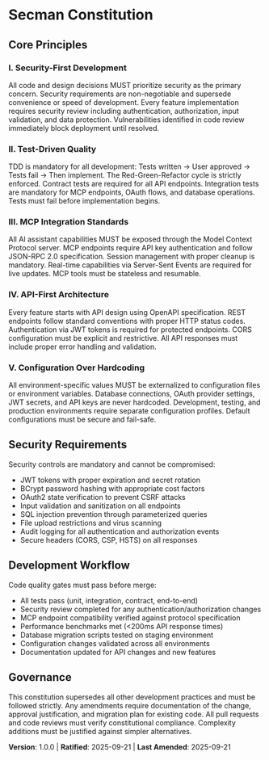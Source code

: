 <!--
Sync Impact Report - Secman Constitution v1.0.0
=================================================
Version change: N/A → 1.0.0 (initial ratification)
Modified principles: N/A (initial creation)
Added sections: All sections (initial creation)
Removed sections: N/A
Templates requiring updates:
  ✅ .specify/templates/plan-template.md (checked - references constitution version format)
  ✅ .specify/templates/spec-template.md (checked - no direct constitutional dependencies)
  ✅ .specify/templates/tasks-template.md (checked - compatible with TDD principle)
Follow-up TODOs: None - all placeholders resolved
-->

# Secman Constitution

## Core Principles

### I. Security-First Development
All code and design decisions MUST prioritize security as the primary concern. Security requirements are non-negotiable and supersede convenience or speed of development. Every feature implementation requires security review including authentication, authorization, input validation, and data protection. Vulnerabilities identified in code review immediately block deployment until resolved.

### II. Test-Driven Quality
TDD is mandatory for all development: Tests written → User approved → Tests fail → Then implement. The Red-Green-Refactor cycle is strictly enforced. Contract tests are required for all API endpoints. Integration tests are mandatory for MCP endpoints, OAuth flows, and database operations. Tests must fail before implementation begins.

### III. MCP Integration Standards
All AI assistant capabilities MUST be exposed through the Model Context Protocol server. MCP endpoints require API key authentication and follow JSON-RPC 2.0 specification. Session management with proper cleanup is mandatory. Real-time capabilities via Server-Sent Events are required for live updates. MCP tools must be stateless and resumable.

### IV. API-First Architecture
Every feature starts with API design using OpenAPI specification. REST endpoints follow standard conventions with proper HTTP status codes. Authentication via JWT tokens is required for protected endpoints. CORS configuration must be explicit and restrictive. All API responses must include proper error handling and validation.

### V. Configuration Over Hardcoding
All environment-specific values MUST be externalized to configuration files or environment variables. Database connections, OAuth provider settings, JWT secrets, and API keys are never hardcoded. Development, testing, and production environments require separate configuration profiles. Default configurations must be secure and fail-safe.

## Security Requirements

Security controls are mandatory and cannot be compromised:
- JWT tokens with proper expiration and secret rotation
- BCrypt password hashing with appropriate cost factors
- OAuth2 state verification to prevent CSRF attacks
- Input validation and sanitization on all endpoints
- SQL injection prevention through parameterized queries
- File upload restrictions and virus scanning
- Audit logging for all authentication and authorization events
- Secure headers (CORS, CSP, HSTS) on all responses

## Development Workflow

Code quality gates must pass before merge:
- All tests pass (unit, integration, contract, end-to-end)
- Security review completed for any authentication/authorization changes
- MCP endpoint compatibility verified against protocol specification
- Performance benchmarks met (<200ms API response times)
- Database migration scripts tested on staging environment
- Configuration changes validated across all environments
- Documentation updated for API changes and new features

## Governance

This constitution supersedes all other development practices and must be followed strictly. Any amendments require documentation of the change, approval justification, and migration plan for existing code. All pull requests and code reviews must verify constitutional compliance. Complexity additions must be justified against simpler alternatives.

**Version**: 1.0.0 | **Ratified**: 2025-09-21 | **Last Amended**: 2025-09-21